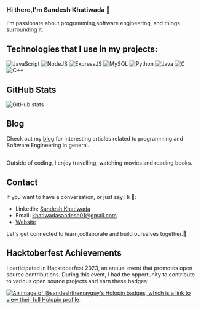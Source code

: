 ### Hi there,I'm Sandesh Khatiwada 👋

I'm passionate about programming,software engineering, and things surrounding it.

## Technologies that I use in my projects: 
![JavaScript](https://img.shields.io/badge/JavaScript-Proficient-yellow?style=for-the-badge&logo=javascript)
![NodeJS](https://img.shields.io/badge/Node.js-Intermediate-success?style=for-the-badge&logo=node.js) 
![ExpressJS](https://img.shields.io/badge/expressjs-Intermediate-success?style=for-the-badge&logo=python)
![MySQL](https://img.shields.io/badge/mysql-Intermediate-yellow?style=for-the-badge&logo=mysql) 
![Python](https://img.shields.io/badge/Python-Proficient-success?style=for-the-badge&logo=python)
![Java](https://img.shields.io/badge/Java-Intermediate-yellow?style=for-the-badge&logo=java) 
![C](https://img.shields.io/badge/C-Intermediate-yellow?style=for-the-badge&logo=c)
![C++](https://img.shields.io/badge/C++-Intermediate-brightgreen?style=for-the-badge&logo=c%2B%2B)


## GitHub Stats
![GitHub stats](https://github-readme-stats.vercel.app/api?username=sandesh-theMayGuy&show_icons=true)

## Blog
Check out my [blog](https://sandeshkhatiwada.hashnode.dev/) for interesting articles related to programming and Software Engineering in general.

## 
Outside of coding, I enjoy travelling, watching movies and reading books.




## Contact
If you want to have a conversation, or just say Hi  💬:
- LinkedIn: [Sandesh Khatiwada](https://www.linkedin.com/in/sandeshkhatiwada)
- Email: khatiwadasandesh01@gmail.com
- [Website](https://www.sandeshkhatiwada.com.np)

Let's get connected to learn,collaborate and build ourselves together.👯

## Hacktoberfest Achievements

I participated in Hacktoberfest 2023, an annual event that promotes open source contributions. During this event, I had the opportunity to contribute to various open source projects and earn these badges:

[![An image of @sandeshthemayguy's Holopin badges, which is a link to view their full Holopin profile](https://holopin.me/sandeshthemayguy)](https://holopin.io/@sandeshthemayguy)

<!--
**sandesh-theMayGuy/sandesh-theMayGuy** is a ✨ _special_ ✨ repository because its `README.md` (this file) appears on your GitHub profile.

Here are some ideas to get you started:

- 🔭 I’m currently working on ...
- 🌱 I’m currently learning ...
- 👯 I’m looking to collaborate on ...
- 🤔 I’m looking for help with ...
- 💬 Ask me about ...
- 📫 How to reach me: ...
- 😄 Pronouns: ...
- ⚡ Fun fact: ...
-->

